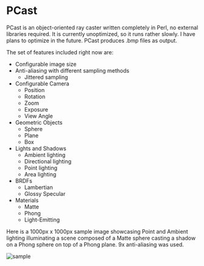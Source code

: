 PCast
==============

PCast is an object-oriented ray caster written completely in Perl, no external libraries required. It is currently unoptimized, so it runs rather slowly. I have plans to optimize in the future. PCast produces .bmp files as output.

The set of features included right now are:

- Configurable image size
- Anti-aliasing with different sampling methods
  - Jittered sampling
- Configurable Camera
  - Position
  - Rotation
  - Zoom
  - Exposure
  - View Angle
- Geometric Objects 
  - Sphere
  - Plane
  - Box
- Lights and Shadows
  - Ambient lighting
  - Directional lighting
  - Point lighting
  - Area lighting
- BRDFs
  - Lambertian
  - Glossy Specular
- Materials
  - Matte
  - Phong
  - Light-Emitting


Here is a 1000px x 1000px sample image showcasing Point and Ambient lighting illuminating a scene composed of a Matte sphere casting a shadow on a Phong sphere on top of a Phong plane. 9x anti-aliasing was used.

![sample](https://raw.github.com/mottese/PCast/master/images/shadows_big_aa9x.bmp)
